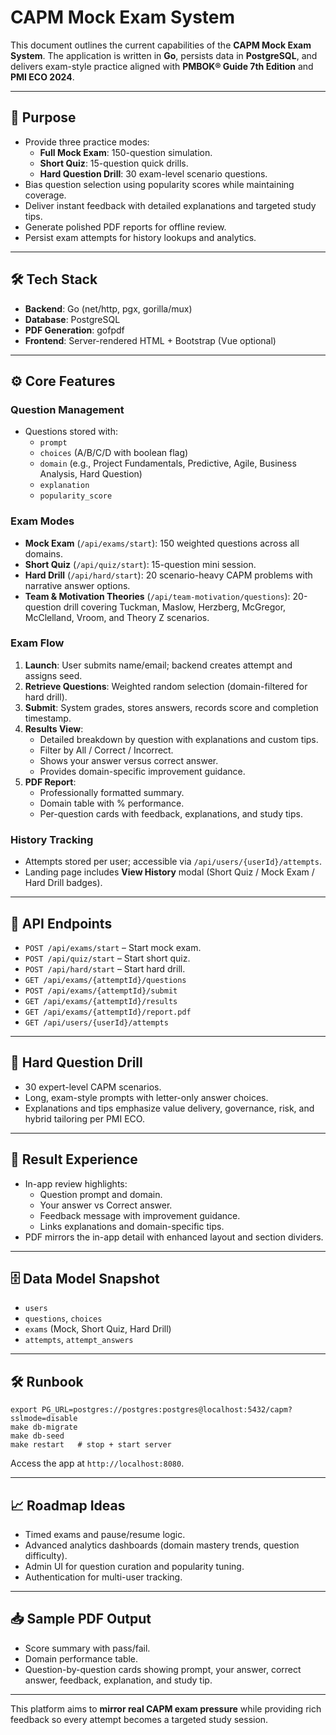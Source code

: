 # CAPM Mock Exam System

This document outlines the current capabilities of the **CAPM Mock Exam System**. The application is written in **Go**, persists data in **PostgreSQL**, and delivers exam-style practice aligned with **PMBOK® Guide 7th Edition** and **PMI ECO 2024**.

---

## 🎯 Purpose
- Provide three practice modes:
  - **Full Mock Exam**: 150-question simulation.
  - **Short Quiz**: 15-question quick drills.
  - **Hard Question Drill**: 30 exam-level scenario questions.
- Bias question selection using popularity scores while maintaining coverage.
- Deliver instant feedback with detailed explanations and targeted study tips.
- Generate polished PDF reports for offline review.
- Persist exam attempts for history lookups and analytics.

---

## 🛠️ Tech Stack
- **Backend**: Go (net/http, pgx, gorilla/mux)
- **Database**: PostgreSQL
- **PDF Generation**: gofpdf
- **Frontend**: Server-rendered HTML + Bootstrap (Vue optional)

---

## ⚙️ Core Features

### Question Management
- Questions stored with:
  - `prompt`
  - `choices` (A/B/C/D with boolean flag)
  - `domain` (e.g., Project Fundamentals, Predictive, Agile, Business Analysis, Hard Question)
  - `explanation`
  - `popularity_score`

### Exam Modes
- **Mock Exam** (`/api/exams/start`): 150 weighted questions across all domains.
- **Short Quiz** (`/api/quiz/start`): 15-question mini session.
- **Hard Drill** (`/api/hard/start`): 20 scenario-heavy CAPM problems with narrative answer options.
- **Team & Motivation Theories** (`/api/team-motivation/questions`): 20-question drill covering Tuckman, Maslow, Herzberg, McGregor, McClelland, Vroom, and Theory Z scenarios.

### Exam Flow
1. **Launch**: User submits name/email; backend creates attempt and assigns seed.
2. **Retrieve Questions**: Weighted random selection (domain-filtered for hard drill).
3. **Submit**: System grades, stores answers, records score and completion timestamp.
4. **Results View**:
   - Detailed breakdown by question with explanations and custom tips.
   - Filter by All / Correct / Incorrect.
   - Shows your answer versus correct answer.
   - Provides domain-specific improvement guidance.
5. **PDF Report**:
   - Professionally formatted summary.
   - Domain table with % performance.
   - Per-question cards with feedback, explanations, and study tips.

### History Tracking
- Attempts stored per user; accessible via `/api/users/{userId}/attempts`.
- Landing page includes **View History** modal (Short Quiz / Mock Exam / Hard Drill badges).

---

## 🔑 API Endpoints
- `POST /api/exams/start` – Start mock exam.
- `POST /api/quiz/start` – Start short quiz.
- `POST /api/hard/start` – Start hard drill.
- `GET /api/exams/{attemptId}/questions`
- `POST /api/exams/{attemptId}/submit`
- `GET /api/exams/{attemptId}/results`
- `GET /api/exams/{attemptId}/report.pdf`
- `GET /api/users/{userId}/attempts`

---

## 🧪 Hard Question Drill
- 30 expert-level CAPM scenarios.
- Long, exam-style prompts with letter-only answer choices.
- Explanations and tips emphasize value delivery, governance, risk, and hybrid tailoring per PMI ECO.

---

## 📄 Result Experience
- In-app review highlights:
  - Question prompt and domain.
  - Your answer vs Correct answer.
  - Feedback message with improvement guidance.
  - Links explanations and domain-specific tips.
- PDF mirrors the in-app detail with enhanced layout and section dividers.

---

## 🗄️ Data Model Snapshot
- `users`
- `questions`, `choices`
- `exams` (Mock, Short Quiz, Hard Drill)
- `attempts`, `attempt_answers`

---

## 🛠️ Runbook
```
export PG_URL=postgres://postgres:postgres@localhost:5432/capm?sslmode=disable
make db-migrate
make db-seed
make restart   # stop + start server
```
Access the app at `http://localhost:8080`.

---

## 📈 Roadmap Ideas
- Timed exams and pause/resume logic.
- Advanced analytics dashboards (domain mastery trends, question difficulty).
- Admin UI for question curation and popularity tuning.
- Authentication for multi-user tracking.

---

## 📥 Sample PDF Output
- Score summary with pass/fail.
- Domain performance table.
- Question-by-question cards showing prompt, your answer, correct answer, feedback, explanation, and study tip.

---

This platform aims to **mirror real CAPM exam pressure** while providing rich feedback so every attempt becomes a targeted study session.
